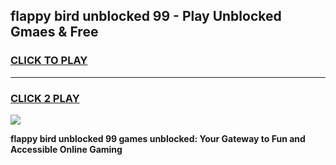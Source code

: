 
## flappy bird unblocked 99 - Play Unblocked Gmaes & Free
<h3>
<a href="https://news.freeplayer.one?title=flappy_bird_unblocked_99&ref=16F">CLICK TO PLAY</a></h3>
<hr>

<h3>
<a href="https://news.freeplayer.one?title=flappy_bird_unblocked_99&ref=16F">CLICK 2 PLAY</a>
  
</h3>

<a href="https://news.freeplayer.one?title=flappy_bird_unblocked_99&ref=16F/"><img src="https://clearcache.store/games.png"></a>


**flappy bird unblocked 99 games unblocked: Your Gateway to Fun and Accessible Online Gaming**

